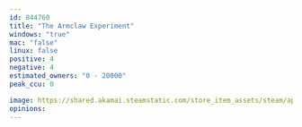 ```yaml
---
id: 844760
title: "The Armclaw Experiment"
windows: "true"
mac: "false"
linux: false
positive: 4
negative: 4
estimated_owners: "0 - 20000"
peak_ccu: 0

image: https://shared.akamai.steamstatic.com/store_item_assets/steam/apps/844760/header.jpg?t=1554339493
opinions:
---
```

